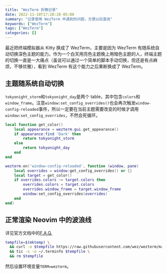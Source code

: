 ```yaml
---
title: "WezTerm 折腾记录"
date: 2022-11-18T17:28:28-05:00
summary: "记录使用 WezTerm 中遇到的问题，方便以后查阅"
keywords: ["WezTerm"]
tags: ["WezTerm"]
categories: []
---
```

最近把终端模拟器从 Kitty 换成了 WezTerm，主要是因为 WezTerm 有随系统自动切换深色主题的能力。作为一个白天用亮色主题晚上用暗色主题的人，终端主题的切换一直是一大痛点（虽说可以通过一个简单的脚本手动切换，但还是有点麻烦，不够优雅），看到 WezTerm 有这个能力之后果断换成了 WezTerm。


## 主题随系统自动切换

`tokyonight_storm`和`tokyonight_day`是两个 table，其中包含`colors`和`window_frame`。注意`window:set_config_overrides()`也会再次触发`window-config-reloaded`事件，所以一定要在当前主题需要改变的时候才调用`window:set_config_overrides`，不然会死循环。

```lua
local function get_color()
    local appearance = wezterm.gui.get_appearance()
    if appearance:find 'Dark' then
        return tokyonight_storm
    else
        return tokyonight_day
    end
end

wezterm.on('window-config-reloaded', function (window, pane)
    local overrides = window:get_config_overrides() or {}
    local target = get_color()
    if overrides.colors ~= target.colors then
        overrides.colors = target.colors
        overrides.window_frame = target.window_frame
        window:set_config_overrides(overrides)
    end
end)
```

## 正常渲染 Neovim 中的波浪线

详见官方文档中的[F.A.Q.](https://wezfurlong.org/wezterm/faq.html#how-do-i-enable-undercurl-curly-underlines)

```sh
tempfile=$(mktemp) \
  && curl -o $tempfile https://raw.githubusercontent.com/wez/wezterm/master/termwiz/data/wezterm.terminfo \
  && tic -x -o ~/.terminfo $tempfile \
  && rm $tempfile
```

然后设置环境变量`TERM=wezterm`。
